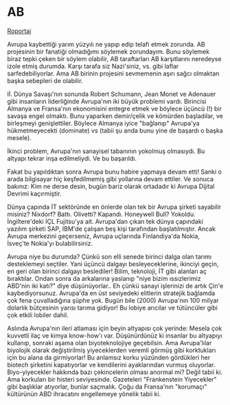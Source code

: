 # AB

[Roportaj](http://www.milkeninstitute.org/pdf/toftran.pdf)

Avrupa kaybettiği yarım yüzyılı ne yapıp edip telafi etmek zorunda. AB
projesinin bir fanatiği olmadığımı söylemek zorundayım. Bunu söylemek
biraz tepki çeken bir söylem olabilir, AB taraftarları AB karşıtlarını
neredeyse izole etmiş durumda. Karşı tarafa siz Nazi'siniz, vs. gibi
laflar sarfedebiliyorlar. Ama AB birinin projesini sevmemenin aşırı
sağcı olmaktan başka sebepleri de olabilir.

Iİ. Dünya Savaşı'nın sonunda Robert Schumann, Jean Monet ve Adenauer
gibi insanların liderliğinde Avrupa'nın iki büyük problemi
vardı. Birincisi Almanya ve Fransa'nın ekonomisini entegre etmek ve
böylece üçüncü (!) bir savaşa engel olmaktı. Bunu yaparken demir/çelik
ve kömürden başladılar, ve birleşmeyi genişlettiler. Böylece Almanya
iyice "bağlanıp" Avrupa'ya hükmetmeyecekti (dominate) vs (tabii şu
anda bunu yine de başardı o başka mesele).

İkinci problem, Avrupa'nın sanayisel tabanının yokolmuş olmasıydı. Bu
altyapı tekrar inşa edilmeliydi. Ve bu başarıldı.

Fakat bu yapıldıktan sonra Avrupa bunu habire yapmaya devam etti!
Sanki o arada bilgisayar hiç keşfedilmemiş gibi yollarına devam
ettiler. Ve sonuca bakınız: Kim ne derse desin, bugün bariz olarak
ortadadır ki Avrupa Dijital Devrimi kaçırmiştir.

Dünya çapında İT sektöründe en önlerde olan tek bir Avrupa şirketi
sayabilir misiniz? Nixdorf? Battı. Olivetti? Kapandı. Honeywell Bull?
Yokoldu. İngiltere'deki İÇL Fujitsu'ya ait. Avrupa'dan çıkan tek dünya
çapındaki yazılım şirketi SAP, IBM'de çalışan beş kişi tarafından
başlatılmıştır. Ancak Avrupa merkezini geçerseniz, Avrupa uçlarında
Finlandiya'da Nokia, İsveç'te Nokia'yı bulabilirsiniz.

Avrupa niye bu durumda? Çünkü son elli senede birinci dalga olan
tarımı desteklemeyi seçtiler. Yani üçüncü dalgayı besleyeceklerine,
ikinciyi geçin, en geri olan birinci dalgayı beslediler! Bilim,
teknoloji, İT gibi alanları aç bıraktılar. Ondan sonra da arkalarına
yaslanıp "niye bizim ıssızlerimiz ABD'nin iki katı?" diye
düşünüyorlar.. Eh çünkü sanayi işlerinizi de artık Çin'e
kaybediyorsunuz. Avrupa'da en üst seviyedeki elitlerin stratejik
bağlamda çok fena çuvalladığına şüphe yok. Bugün bile (2000)
Avrupa'nın 100 milyar dolarlık bütçesinin yarısı tarıma gidiyor! Bu
lobiye arıcılar ve tütüncüler gibi çok etkili lobiler dahil.

Aslında Avrupa'nın ileri atlaması için beyin altyapısı çok yerinde:
Mesela çok kuvvetli ilaç ve kimya know-how'ı var. Düşünürdünüz ki
insanlar bu altyapıyı kullanıp, sonraki aşama olan biyoteknolojiye
geçebilsin. Ama Avrupa'lılar biyolojik olarak değiştirilmiş
yiyeceklerden veremli görmüş gibi korktukları için bu alana da
girmiyorlar! Bu anlamsız korku yüzünden gördükleri her biotech
şirketini kapatıyorlar ve kendilerini ayaklarından vurmuş
oluyorlar. Biyo-yiyecekler hakkında bazı çekincelerin olması anormal
mi? Değil tabii ki. Ama korkuları bir histeri seviyesinde. Gazeteleri
"Frankenstein Yiyecekler" gibi başlıklar atıyorlar, bunlar
saçmalık. Çoğu da Fransa'nın "korumaçı" kültürünün ABD ihracatını
engellemeye yönelik tabii ki.

